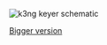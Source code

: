 ![k3ng keyer schematic](https://radioartisan.files.wordpress.com/2011/03/k3ng-keyer-schematic-2012052101.png)

[Bigger version](https://radioartisan.files.wordpress.com/2011/03/k3ng-keyer-schematic-2012052101.png)
